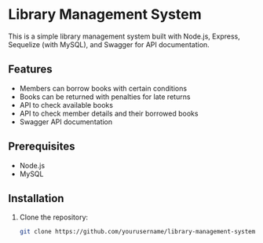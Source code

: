 # Library Management System

This is a simple library management system built with Node.js, Express, Sequelize (with MySQL), and Swagger for API documentation.

## Features

- Members can borrow books with certain conditions
- Books can be returned with penalties for late returns
- API to check available books
- API to check member details and their borrowed books
- Swagger API documentation

## Prerequisites

- Node.js
- MySQL

## Installation

1. Clone the repository:
   ```bash
   git clone https://github.com/yourusername/library-management-system.git
